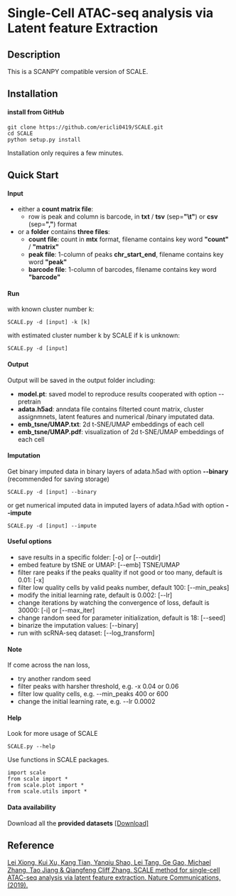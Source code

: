 # Single-Cell ATAC-seq analysis via Latent feature Extraction

## Description

This is a SCANPY compatible version of SCALE.

## Installation  

#### install from GitHub

	git clone https://github.com/ericli0419/SCALE.git
	cd SCALE
	python setup.py install

Installation only requires a few minutes.  

## Quick Start

#### Input
* either a **count matrix file**:  
	* row is peak and column is barcode, in **txt** / **tsv** (sep=**"\t"**) or **csv** (sep=**","**) format
* or a **folder** contains **three files**:   
	* **count file**: count in **mtx** format, filename contains key word **"count"** / **"matrix"**    
	* **peak file**: 1-column of peaks **chr_start_end**, filename contains key word **"peak"**  
	* **barcode file**: 1-column of barcodes, filename contains key word **"barcode"**

#### Run
with known cluster number k:  

    SCALE.py -d [input] -k [k]

with estimated cluster number k by SCALE if k is unknown: 

    SCALE.py -d [input]

#### Output
Output will be saved in the output folder including:
* **model.pt**:  saved model to reproduce results cooperated with option --pretrain
* **adata.h5ad**: anndata file contains filterted count matrix, cluster assignmnets, latent features and numerical /binary imputated data.
* **emb_tsne/UMAP.txt**:  2d t-SNE/UMAP embeddings of each cell
* **emb_tsne/UMAP.pdf**:  visualization of 2d t-SNE/UMAP embeddings of each cell

#### Imputation  
Get binary imputed data in binary layers of adata.h5ad with option **--binary** (recommended for saving storage)

    SCALE.py -d [input] --binary  

or get numerical imputed data in imputed layers of adata.h5ad with option **--impute**

    SCALE.py -d [input] --impute

#### Useful options  
* save results in a specific folder: [-o] or [--outdir] 
* embed feature by tSNE or UMAP: [--emb]  TSNE/UMAP
* filter rare peaks if the peaks quality if not good or too many, default is 0.01: [-x]
* filter low quality cells by valid peaks number, default 100: [--min_peaks]  
* modify the initial learning rate, default is 0.002: [--lr]  
* change iterations by watching the convergence of loss, default is 30000: [-i] or [--max_iter]  
* change random seed for parameter initialization, default is 18: [--seed]
* binarize the imputation values: [--binary]
* run with scRNA-seq dataset: [--log_transform]
	
#### Note    
If come across the nan loss, 
* try another random seed
* filter peaks with harsher threshold, e.g. -x 0.04 or 0.06
* filter low quality cells, e.g. --min_peaks 400 or 600
* change the initial learning rate, e.g. --lr 0.0002 
	

#### Help
Look for more usage of SCALE

	SCALE.py --help 

Use functions in SCALE packages.

	import scale
	from scale import *
	from scale.plot import *
	from scale.utils import *


#### Data availability  
Download all the **provided datasets** [[Download]](https://cloud.tsinghua.edu.cn/d/eb4371c556bc46ef8516/) 


## Reference
[Lei Xiong, Kui Xu, Kang Tian, Yanqiu Shao, Lei Tang, Ge Gao, Michael Zhang, Tao Jiang & Qiangfeng Cliff Zhang. SCALE method for single-cell ATAC-seq analysis via latent feature extraction. Nature Communications, (2019).](https://www.nature.com/articles/s41467-019-12630-7)
